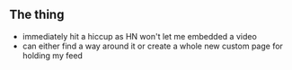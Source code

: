 ## The thing
- immediately hit a hiccup as HN won't let me embedded a video
- can either find a way around it or create a whole new custom page for holding my feed
